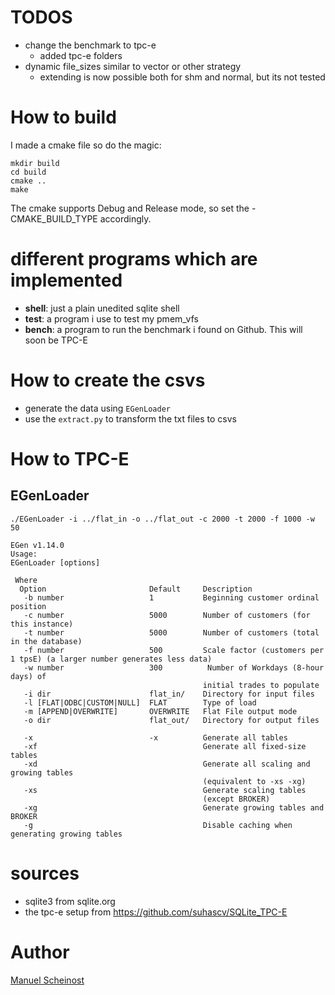 # TODOS
- change the benchmark to tpc-e
    - added tpc-e folders 
- dynamic file_sizes similar to vector or other strategy
    - extending is now possible both for shm and normal, but its not tested

# How to build
I made a cmake file so do the magic:
```
mkdir build
cd build
cmake ..
make
```
The cmake supports Debug and Release mode, so set the -CMAKE_BUILD_TYPE accordingly.

# different programs which are implemented
- __shell__: just a plain unedited sqlite shell
- __test__: a program i use to test my pmem_vfs
- __bench__: a program to run the benchmark i found on Github. This will soon be TPC-E

# How to create the csvs
- generate the data using `EGenLoader`
- use the `extract.py` to transform the txt files to csvs


# How to TPC-E

## EGenLoader
`./EGenLoader -i ../flat_in -o ../flat_out -c 2000 -t 2000 -f 1000 -w 50`
```
EGen v1.14.0
Usage:
EGenLoader [options] 

 Where
  Option                       Default     Description
   -b number                   1           Beginning customer ordinal position
   -c number                   5000        Number of customers (for this instance)
   -t number                   5000        Number of customers (total in the database)
   -f number                   500         Scale factor (customers per 1 tpsE) (a larger number generates less data)
   -w number                   300          Number of Workdays (8-hour days) of 
                                           initial trades to populate
   -i dir                      flat_in/    Directory for input files
   -l [FLAT|ODBC|CUSTOM|NULL]  FLAT        Type of load
   -m [APPEND|OVERWRITE]       OVERWRITE   Flat File output mode
   -o dir                      flat_out/   Directory for output files

   -x                          -x          Generate all tables
   -xf                                     Generate all fixed-size tables
   -xd                                     Generate all scaling and growing tables
                                           (equivalent to -xs -xg)
   -xs                                     Generate scaling tables
                                           (except BROKER)
   -xg                                     Generate growing tables and BROKER
   -g                                      Disable caching when generating growing tables
```

# sources
- sqlite3 from sqlite.org
- the tpc-e setup from https://github.com/suhascv/SQLite_TPC-E

Author
=============
[Manuel Scheinost](https://github.com/M-Scheinost)